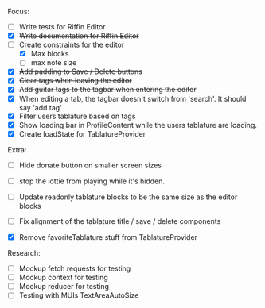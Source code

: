 Focus:
- [ ] Write tests for Riffin Editor
- [x] ~~Write documentation for Riffin Editor~~
- [ ] Create constraints for the editor
  - [x] Max blocks
  - [ ] max note size
- [x] ~~Add padding to Save / Delete buttons~~
- [x] ~~Clear tags when leaving the editor~~
- [x] ~~Add guitar tags to the tagbar when entering the editor~~
- [x] When editing a tab, the tagbar doesn't switch from 'search'. It should say 'add tag'
- [x] Filter users tablature based on tags
- [x] Show loading bar in ProfileContent while the users tablature are loading.
- [x] Create loadState for TablatureProvider

Extra:
- [ ] Hide donate button on smaller screen sizes
- [ ] stop the lottie from playing while it's hidden.
- [ ] Update readonly tablature blocks to be the same size as the editor blocks
- [ ] Fix alignment of the tablature title / save / delete components
- [x] Remove favoriteTablature stuff from TablatureProvider


Research:
- [ ] Mockup fetch requests for testing
- [ ] Mockup context for testing
- [ ] Mockup reducer for testing
- [ ] Testing with MUIs TextAreaAutoSize